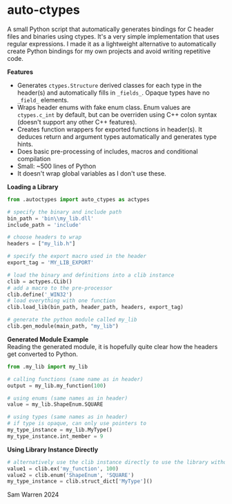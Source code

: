 # auto-ctypes

A small Python script that automatically generates bindings for C header files and binaries using ctypes. It's a very simple implementation that uses regular expressions. I made it as a lightweight alternative to automatically create Python bindings for my own projects and avoid writing repetitive code.

**Features**    
- Generates `ctypes.Structure` derived classes for each type in the header(s) and automatically fills in `_fields_`. Opaque types have no `_field_` elements.    
- Wraps header enums with fake enum class. Enum values are `ctypes.c_int` by default, but can be overriden using C++ colon syntax (doesn't support any other C++ features).    
- Creates function wrappers for exported functions in header(s). It deduces return and argument types automatically and generates type hints.    
- Does basic pre-processing of includes, macros and conditional compilation     
- Small: ~500 lines of Python    
- It doesn't wrap global variables as I don't use these.    

**Loading a Library**
```python
from .autoctypes import auto_ctypes as actypes

# specify the binary and include path
bin_path = 'bin\\my_lib.dll'
include_path = 'include'

# choose headers to wrap
headers = ["my_lib.h"]

# specify the export macro used in the header
export_tag = 'MY_LIB_EXPORT'

# load the binary and definitions into a clib instance
clib = actypes.CLib()
# add a macro to the pre-processor
clib.define('_WIN32')
# load everything with one function
clib.load_lib(bin_path, header_path, headers, export_tag)

# generate the python module called my_lib
clib.gen_module(main_path, "my_lib")

```
**Generated Module Example**    
Reading the generated module, it is hopefully quite clear how the headers get converted to Python.
```python
from .my_lib import my_lib

# calling functions (same name as in header)
output = my_lib.my_function(100)

# using enums (same names as in header)
value = my_lib.ShapeEnum.SQUARE

# using types (same names as in header)
# if type is opaque, can only use pointers to 
my_type_instance = my_lib.MyType()
my_type_instance.int_member = 9
```

**Using Library Instance Directly**
```python
# alternatively use the clib instance directly to use the library without creating a python module
value1 = clib.ex('my_function', 100)
value2 = clib.enum('ShapeEnum', 'SQUARE')
my_type_instance = clib.struct_dict['MyType']()
```

Sam Warren 2024